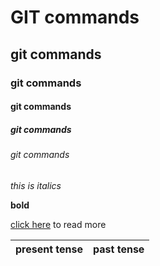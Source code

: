 # GIT commands
## git commands
### git commands
#### git commands
##### git commands
###### git commands

*this is italics* 

**bold**

[click here](https://google.com) to read more

| present tense| past tense|
|--------------|------------|
